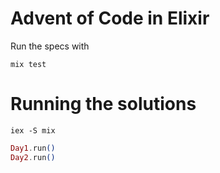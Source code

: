 # Advent of Code in Elixir

Run the specs with

`mix test`

# Running the solutions

`iex -S mix`
```elixir
Day1.run()
Day2.run()
```
